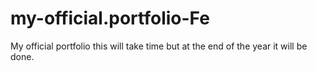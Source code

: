 # my-official.portfolio-Fe
My official portfolio this will take time but at the end of the year it will be done.
